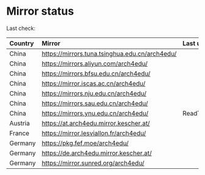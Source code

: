 <script src="./time.js"></script>
# Mirror status
Last check: <script type="text/javascript">localize(1688404635.765975);</script>

|Country|Mirror|Last update|
|:------|:-----|:----------|
|China|https://mirrors.tuna.tsinghua.edu.cn/arch4edu/|<script type="text/javascript">localize(1688366114);</script>|
|China|https://mirrors.aliyun.com/arch4edu/|<script type="text/javascript">localize(1688279671);</script>|
|China|https://mirrors.bfsu.edu.cn/arch4edu/|<script type="text/javascript">localize(1688366114);</script>|
|China|https://mirror.iscas.ac.cn/arch4edu/|<script type="text/javascript">localize(1688366114);</script>|
|China|https://mirrors.nju.edu.cn/arch4edu/|<script type="text/javascript">localize(1688279671);</script>|
|China|https://mirrors.sau.edu.cn/arch4edu/|<script type="text/javascript">localize(1688322711);</script>|
|China|https://mirrors.ynu.edu.cn/arch4edu/|ReadTimeout|
|Austria|https://at.arch4edu.mirror.kescher.at/|<script type="text/javascript">localize(1688366114);</script>|
|France|https://mirror.lesviallon.fr/arch4edu/|<script type="text/javascript">localize(1688366114);</script>|
|Germany|https://pkg.fef.moe/arch4edu/|<script type="text/javascript">localize(1688366114);</script>|
|Germany|https://de.arch4edu.mirror.kescher.at/|<script type="text/javascript">localize(1688366114);</script>|
|Germany|https://mirror.sunred.org/arch4edu/|<script type="text/javascript">localize(1688366114);</script>|

<script src="./tablefilter/tablefilter.js"></script>
<script src="./table.js"></script>